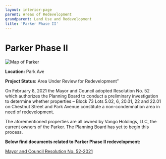 ```yaml
---
layout: interior-page
parent: Areas of Redevelopment
grandparent: Land Use and Redevelopment
title: 'Parker Phase II'
---
```


# Parker Phase II

![Map of Parker](parker2map.jpg)

**Location:** Park Ave

**Project Status:** Area Under Review for Redevelopment”

On February 8, 2021 the Mayor and Council adopted Resolution No. 52 which authorizes the Planning Board to conduct a preliminary investigation to determine whether properties – Block 73 Lots 5.02, 6, 20.01, 22 and 22.01 on Chestnut Street and
Park Avenue constitute a non-condemnation area in need of redevelopment. 

The aforementioned properties are all owned by Vango Holdings, LLC, the current owners of the Parker. The Planning Board has yet to begin this process.

**Below find documents related to Parker Phase II redevelopment:**

[Mayor and Council Resolution No. 52-2021](https://storage.googleapis.com/static.rutherford-nj.com/community-development/parker-ii/Parker%20II%20M%26C%20RES%2052.pdf)
